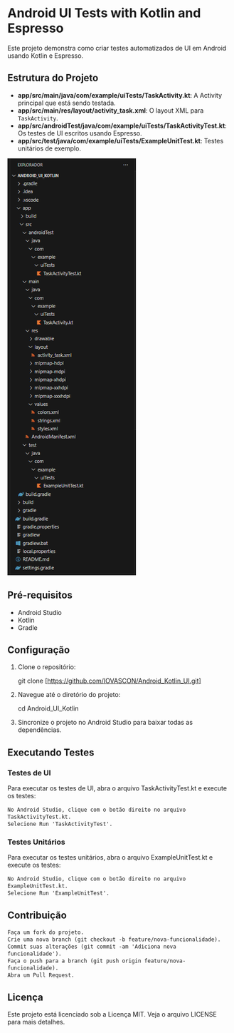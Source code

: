 # Android UI Tests with Kotlin and Espresso

Este projeto demonstra como criar testes automatizados de UI em Android usando Kotlin e Espresso.

## Estrutura do Projeto

- **app/src/main/java/com/example/uiTests/TaskActivity.kt**: A Activity principal que está sendo testada.
- **app/src/main/res/layout/activity_task.xml**: O layout XML para `TaskActivity`.
- **app/src/androidTest/java/com/example/uiTests/TaskActivityTest.kt**: Os testes de UI escritos usando Espresso.
- **app/src/test/java/com/example/uiTests/ExampleUnitTest.kt**: Testes unitários de exemplo.

![Estrutura do Projeto](Estrutura.png)

## Pré-requisitos

- Android Studio
- Kotlin
- Gradle

## Configuração

1. Clone o repositório:

   git clone [https://github.com/IOVASCON/Android_Kotlin_UI.git]

2. Navegue até o diretório do projeto:

    cd Android_UI_Kotlin

3. Sincronize o projeto no Android Studio para baixar todas as dependências.

## Executando Testes

### Testes de UI

Para executar os testes de UI, abra o arquivo TaskActivityTest.kt e execute os testes:

    No Android Studio, clique com o botão direito no arquivo TaskActivityTest.kt.
    Selecione Run 'TaskActivityTest'.

### Testes Unitários

Para executar os testes unitários, abra o arquivo ExampleUnitTest.kt e execute os testes:

    No Android Studio, clique com o botão direito no arquivo ExampleUnitTest.kt.
    Selecione Run 'ExampleUnitTest'.

## Contribuição

    Faça um fork do projeto.
    Crie uma nova branch (git checkout -b feature/nova-funcionalidade).
    Commit suas alterações (git commit -am 'Adiciona nova funcionalidade').
    Faça o push para a branch (git push origin feature/nova-funcionalidade).
    Abra um Pull Request.

## Licença

Este projeto está licenciado sob a Licença MIT. Veja o arquivo LICENSE para mais detalhes.
